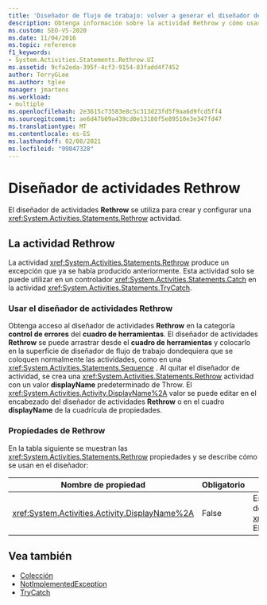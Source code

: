 ```yaml
---
title: 'Diseñador de flujo de trabajo: volver a generar el diseñador de actividades'
description: Obtenga información sobre la actividad Rethrow y cómo usar el diseñador de actividades Rethrow para crear y configurar una actividad Rethrow.
ms.custom: SEO-VS-2020
ms.date: 11/04/2016
ms.topic: reference
f1_keywords:
- System.Activities.Statements.Rethrow.UI
ms.assetid: 9cfa2eda-395f-4cf3-9154-83fadd4f7452
author: TerryGLee
ms.author: tglee
manager: jmartens
ms.workload:
- multiple
ms.openlocfilehash: 2e3615c73583e8c5c313d23fd5f9aa6d9fcd5ff4
ms.sourcegitcommit: ae6d47b09a439cd0e13180f5e89510e3e347fd47
ms.translationtype: MT
ms.contentlocale: es-ES
ms.lasthandoff: 02/08/2021
ms.locfileid: "99847328"
---
```

# <a name="rethrow-activity-designer"></a>Diseñador de actividades Rethrow

El diseñador de actividades **Rethrow** se utiliza para crear y configurar una <xref:System.Activities.Statements.Rethrow> actividad.

## <a name="the-rethrow-activity"></a>La actividad Rethrow

La actividad <xref:System.Activities.Statements.Rethrow> produce un excepción que ya se había producido anteriormente. Esta actividad solo se puede utilizar en un controlador <xref:System.Activities.Statements.Catch> en la actividad <xref:System.Activities.Statements.TryCatch>.

### <a name="use-the-rethrow-activity-designer"></a>Usar el diseñador de actividades Rethrow

Obtenga acceso al diseñador de actividades **Rethrow** en la categoría **control de errores** del **cuadro de herramientas**. El diseñador de actividades **Rethrow** se puede arrastrar desde el **cuadro de herramientas** y colocarlo en la superficie de diseñador de flujo de trabajo dondequiera que se coloquen normalmente las actividades, como en una <xref:System.Activities.Statements.Sequence> . Al quitar el diseñador de actividad, se crea una <xref:System.Activities.Statements.Rethrow> actividad con un valor **displayName** predeterminado de Throw. El <xref:System.Activities.Activity.DisplayName%2A> valor se puede editar en el encabezado del diseñador de actividades **Rethrow** o en el cuadro **displayName** de la cuadrícula de propiedades.

### <a name="the-rethrow-properties"></a>Propiedades de Rethrow

En la tabla siguiente se muestran las <xref:System.Activities.Statements.Rethrow> propiedades y se describe cómo se usan en el diseñador:

|Nombre de propiedad|Obligatorio|Uso|
|-|--------------|-|
|<xref:System.Activities.Activity.DisplayName%2A>|False|Especifica el nombre opcional descriptivo de la actividad <xref:System.Activities.Statements.Rethrow>. El valor predeterminado es Rethrow.|

## <a name="see-also"></a>Vea también

- [Colección](../workflow-designer/collection-activity-designers.md)
- [NotImplementedException](../workflow-designer/throw-activity-designer.md)
- [TryCatch](../workflow-designer/trycatch-activity-designer.md)

